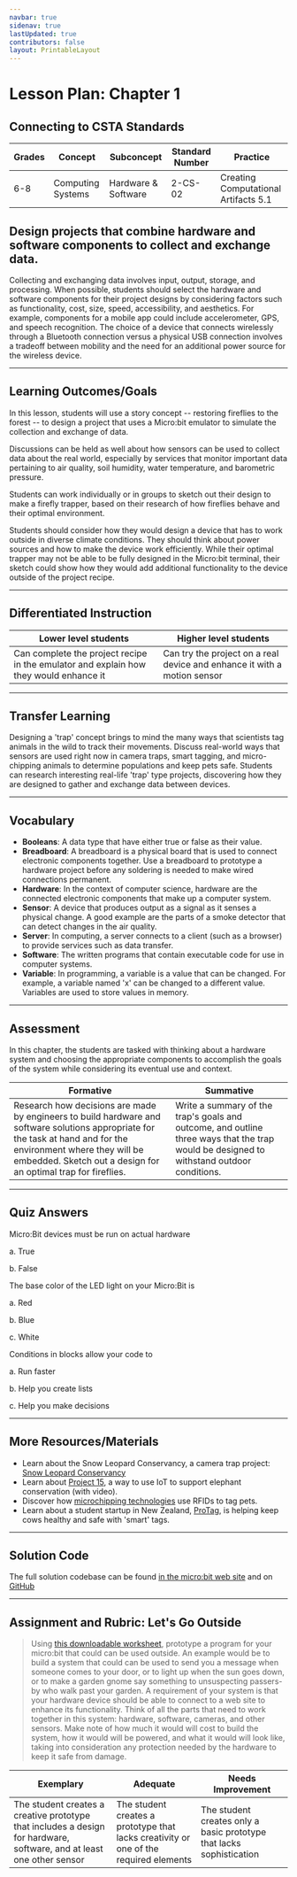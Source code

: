 ```yaml
---
navbar: true
sidenav: true
lastUpdated: true
contributors: false
layout: PrintableLayout
---
```


<div class="home">
<h1 class="page-inner-title">Lesson Plan: Chapter 1</h1>

## Connecting to CSTA Standards

Grades | Concept | Subconcept | Standard Number | Practice
---|---|---|---|---
6-8 | Computing Systems | Hardware & Software | 2-CS-02 | Creating Computational Artifacts 5.1 |

## Design projects that combine hardware and software components to collect and exchange data.

Collecting and exchanging data involves input, output, storage, and processing. When possible, students should select the hardware and software components for their project designs by considering factors such as functionality, cost, size, speed, accessibility, and aesthetics. For example, components for a mobile app could include accelerometer, GPS, and speech recognition. The choice of a device that connects wirelessly through a Bluetooth connection versus a physical USB connection involves a tradeoff between mobility and the need for an additional power source for the wireless device.

---

## Learning Outcomes/Goals

In this lesson, students will use a story concept -- restoring fireflies to the forest -- to design a project that uses a Micro:bit emulator to simulate the collection and exchange of data. 

Discussions can be held as well about how sensors can be used to collect data about the real world, especially by services that monitor important data pertaining to air quality, soil humidity, water temperature, and barometric pressure.

Students can work individually or in groups to sketch out their design to make a firefly trapper, based on their research of how fireflies behave and their optimal environment.

Students should consider how they would design a device that has to work outside in diverse climate conditions. They should think about power sources and how to make the device work efficiently. While their optimal trapper may not be able to be fully designed in the Micro:bit terminal, their sketch could show how they would add additional functionality to the device outside of the project recipe.

---

## Differentiated Instruction

Lower level students | Higher level students
---|---
Can complete the project recipe in the emulator and explain how they would enhance it | Can try the project on a real device and enhance it with a motion sensor

---

## Transfer Learning

Designing a 'trap' concept brings to mind the many ways that scientists tag animals in the wild to track their movements. Discuss real-world ways that sensors are used right now in camera traps, smart tagging, and micro-chipping animals to determine populations and keep pets safe. Students can research interesting real-life 'trap' type projects, discovering how they are designed to gather and exchange data between devices.

---

## Vocabulary

- **Booleans**: A data type that have either true or false as their value. 
- **Breadboard**: A breadboard is a physical board that is used to connect electronic components together. Use a breadboard to prototype a hardware project before any soldering is needed to make wired connections permanent.
- **Hardware**: In the context of computer science, hardware are the connected electronic components that make up a computer system.
- **Sensor**: A device that produces output as a signal as it senses a physical change. A good example are the parts of a smoke detector that can detect changes in the air quality.
- **Server**: In computing, a server connects to a client (such as a browser) to provide services such as data transfer.
- **Software**: The written programs that contain executable code for use in computer systems.
- **Variable**: In programming, a variable is a value that can be changed. For example, a variable named 'x' can be changed to a different value. Variables are used to store values in memory.

---

## Assessment

In this chapter, the students are tasked with thinking about a hardware system and choosing the appropriate components to accomplish the goals of the system while considering its eventual use and context.

Formative | Summative
---|---
Research how decisions are made by engineers to build hardware and software solutions appropriate for the task at hand and for the environment where they will be embedded. Sketch out a design for an optimal trap for fireflies. | Write a summary of the trap's goals and outcome, and outline three ways that the trap would be designed to withstand outdoor conditions.

---

## Quiz Answers

Micro:Bit devices must be run on actual hardware

a. True

b. <span class="highlight">False</span>

 The base color of the LED light on your Micro:Bit is

a. <span class="highlight">Red</span>

b. Blue

c. White

 Conditions in blocks allow your code to 

a. Run faster 

b. Help you create lists

c. <span class="highlight">Help you make decisions</span>

---

## More Resources/Materials

- Learn about the Snow Leopard Conservancy, a camera trap project: [Snow Leopard Conservancy](https://snowleopardconservancy.org/2020/03/11/using-camera-trap-technology-to-monitor-snow-leopards/)
- Learn about [Project 15](https://docs.microsoft.com/en-us/shows/Azure-Videos/project-15), a way to use IoT to support elephant conservation (with video).
- Discover how [microchipping technologies](https://petkey.org/public/howitworks.aspx) use RFIDs to tag pets.
- Learn about a student startup in New Zealand, [ProTag](https://www.startupdaily.net/2022/02/kiwi-agritech-startup-protag-raises-1m/), is helping keep cows healthy and safe with 'smart' tags.

---

## Solution Code

The full solution codebase can be found [in the micro:bit web site](https://makecode.microbit.org/_3sjgH4gxeLYH) and on [GitHub](https://github.com/CS4Kids/CS4Kids-firefly-trapper)

---

## Assignment and Rubric: Let's Go Outside

> Using [this downloadable worksheet](https://cs4kids.club/ch1-worksheet.pdf), prototype a program for your micro:bit that could can be used outside. An example would be to build a system that could can be used to send you a message when someone comes to your door, or to light up when the sun goes down, or to make a garden gnome say something to unsuspecting passers-by who walk past your garden. A requirement of your system is that your hardware device should be able to connect to a web site to enhance its functionality. Think of all the parts that need to work together in this system: hardware, software, cameras, and other sensors. Make note of how much it would will cost to build the system, how it would will be powered, and what it would will look like, taking into consideration any protection needed by the hardware to keep it safe from damage. 

Exemplary | Adequate | Needs Improvement 
---|---|---
The student creates a creative prototype that includes a design for hardware, software, and at least one other sensor | The student creates a prototype that lacks creativity or one of the required elements | The student creates only a basic prototype that lacks sophistication
</div>